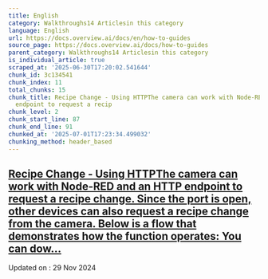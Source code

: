 ```yaml
---
title: English
category: Walkthroughs14 Articlesin this category
language: English
url: https://docs.overview.ai/docs/en/how-to-guides
source_page: https://docs.overview.ai/docs/how-to-guides
parent_category: Walkthroughs14 Articlesin this category
is_individual_article: true
scraped_at: '2025-06-30T17:20:02.541644'
chunk_id: 3c134541
chunk_index: 11
total_chunks: 15
chunk_title: Recipe Change - Using HTTPThe camera can work with Node-RED and an HTTP
  endpoint to request a recip
chunk_level: 2
chunk_start_line: 87
chunk_end_line: 91
chunked_at: '2025-07-01T17:23:34.499032'
chunking_method: header_based
---
```


## [Recipe Change - Using HTTPThe camera can work with Node-RED and an HTTP endpoint to request a recipe change. Since the port is open, other devices can also request a recipe change from the camera. Below is a flow that demonstrates how the function operates: You can dow...](/docs/recipe-change-using-http)

Updated on : 29 Nov 2024
